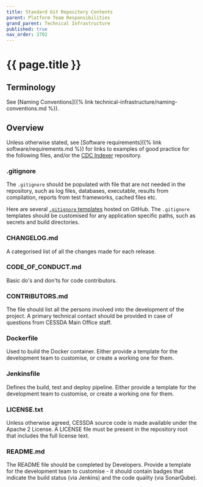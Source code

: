 ```yaml
---
title: Standard Git Repository Contents
parent: Platform Team Responsibilities
grand_parent: Technical Infrastructure
published: true
nav_order: 3702
---
```


# {{ page.title }}

## Terminology

See [Naming Conventions]({% link technical-infrastructure/naming-conventions.md %}).

## Overview

Unless otherwise stated, see [Software requirements]({% link software/requirements.md %})
for links to examples of good practice for the following files,
and/or the [CDC Indexer](https://github.com/cessda/cessda.cdc.osmh-indexer.cmm) repository.

### .gitignore

The `.gitignore` should be populated with file that are not needed in the repository, such as log files, databases, executable,
results from compilation, reports from test frameworks, cached files etc.

Here are several [`.gitignore` templates](https://github.com/github/gitignore) hosted on GitHub.
The `.gitignore` templates should be customised for any application specific paths, such as secrets and build directories.

### CHANGELOG.md

A categorised list of all the changes made for each release.

### CODE_OF_CONDUCT.md

Basic do's and don'ts for code contributors.

### CONTRIBUTORS.md

The file should list all the persons involved into the development of the project.
A primary technical contact should be provided in case of questions from CESSDA Main Office staff.

### Dockerfile

Used to build the Docker container.
Either provide a template for the development team to customise, or create a working one for them.

### Jenkinsfile

Defines the build, test and deploy pipeline.
Either provide a template for the development team to customise, or create a working one for them.

### LICENSE.txt

Unless otherwise agreed, CESSDA source code is made available under the Apache 2 License.
A LICENSE file must be present in the repository root that includes the full license text.

### README.md

The README file should be completed by Developers.
Provide a template for the development team to customise - it should contain badges that indicate the build status (via Jenkins)
and the code quality (via SonarQube).

